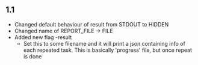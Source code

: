 ## 1.1
* Changed default behaviour of result from STDOUT to HIDDEN
* Changed name of REPORT_FILE -> FILE
* Added new flag -result
    - Set this to some filename and it will print a json containing info of each repeated task. This is basically 'progress' file, but once repeat is done
